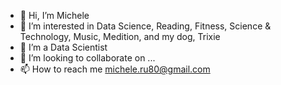 - 👋 Hi, I’m Michele
- 👀 I’m interested in Data Science, Reading, Fitness, Science & Technology, Music, Medition, and my dog, Trixie
- 🌱 I’m a Data Scientist
- 💞️ I’m looking to collaborate on ...
- 📫 How to reach me michele.ru80@gmail.com

<!---
TrixieBrixie/TrixieBrixie is a ✨ special ✨ repository because its `README.md` (this file) appears on your GitHub profile.
You can click the Preview link to take a look at your changes.
--->
